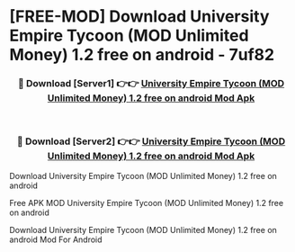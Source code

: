 # [FREE-MOD] Download University Empire Tycoon (MOD Unlimited Money) 1.2 free on android - 7uf82


<div align="center">
<h3>🔴 Download [Server1] 👉👉 <a href="https://apk-comot.site?title=University_Empire_Tycoon_(MOD_Unlimited_Money)_1.2_free_on_android">University Empire Tycoon (MOD Unlimited Money) 1.2 free on android Mod Apk</a></h3><br>

<h3>🔴 Download [Server2] 👉👉 <a href="https://apk-comot.site?title=University_Empire_Tycoon_(MOD_Unlimited_Money)_1.2_free_on_android">University Empire Tycoon (MOD Unlimited Money) 1.2 free on android Mod Apk</a></h3>
</div>



Download University Empire Tycoon (MOD Unlimited Money) 1.2 free on android 

Free APK MOD University Empire Tycoon (MOD Unlimited Money) 1.2 free on android 

Download University Empire Tycoon (MOD Unlimited Money) 1.2 free on android Mod For Android
